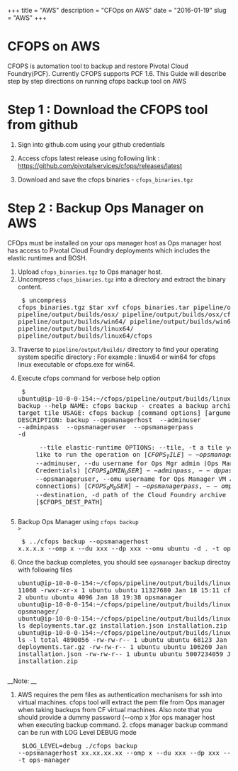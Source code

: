 +++
title = "AWS"
description = "CFOps on AWS"
date = "2016-01-19"
slug = "AWS"
+++

# CFOPS on AWS
CFOPS is automation tool to backup and restore Pivotal Cloud Foundry(PCF). Currently CFOPS supports PCF 1.6.
This Guide will describe step by step directions on running cfops backup tool on AWS

# Step 1 : Download the CFOPS tool from github

1. Sign into github.com using your github credentials

2. Access cfops latest release using following link : https://github.com/pivotalservices/cfops/releases/latest
3. Download and save the cfops binaries - <code>cfops_binaries.tgz</code>

# Step 2 : Backup Ops Manager on AWS


CFOps must be installed on your ops manager host as Ops manager host has access to Pivotal Cloud Foundry deployments which includes the elastic runtimes and BOSH.

1. Upload <code>cfops_binaries.tgz</code> to Ops manager host.
2. Uncompress <code>cfops_binaries.tgz</code> into a directory and extract the binary content.<pre class='terminal'>
$ uncompress cfops_binaries.tgz
$tar xvf cfops_binaries.tar
pipeline/output/builds/
pipeline/output/builds/osx/
pipeline/output/builds/osx/cfops
pipeline/output/builds/win64/
pipeline/output/builds/win64/cfops.exe
pipeline/output/builds/linux64/
pipeline/output/builds/linux64/cfops
</pre>

3. Traverse to <code>pipeline/output/builds/</code> directory to find your operating system specific directory : For example : linux64 or win64 for cfops linux executable or cfops.exe for win64.
4. Execute cfops command for verbose help option <pre class='terminal'>
    $ ubuntu@ip-10-0-0-154:~/cfops/pipeline/output/builds/linux64$ ./cfops backup --help
NAME:
   cfops backup - creates a backup archive of the target tile
USAGE:
   cfops backup [command options] [arguments...]
DESCRIPTION:
   backup --opsmanagerhost <host> --adminuser <usr> --adminpass <pass> --opsmanageruser <opsuser> --opsmanagerpass <opspass> -d <dir> --tile elastic-runtime
OPTIONS:
   --tile, -t 			a tile you would like to run the operation on [$CFOPS_TILE]
   --opsmanagerhost, --omh 	hostname for Ops Manager [$CFOPS_HOST]
   --adminuser, --du 		username for Ops Mgr admin (Ops Manager WebConsole Credentials) [$CFOPS_ADMIN_USER]
   --adminpass, --dp 		password for Ops Mgr admin (Ops Manager WebConsole Credentials) [$CFOPS_ADMIN_PASS]
   --opsmanageruser, --omu 	username for Ops Manager VM Access (used for ssh connections) [$CFOPS_OM_USER]
   --opsmanagerpass, --omp 	password for Ops Manager VM Access (used for ssh connections) [$CFOPS_OM_PASS]
   --destination, -d 		path of the Cloud Foundry archive [$CFOPS_DEST_PATH]</pre>

5. Backup Ops Manager using <code>cfops backup ></code><pre class='terminal'>
    $ ../cfops backup --opsmanagerhost x.x.x.x --omp x  --du xxx --dp xxx --omu ubuntu -d . -t ops-manager
       </pre>


6. Once the backup completes, you should see <code>opsmanager</code> backup directoy with following files <pre class='terminal'>  ubuntu@ip-10-0-0-154:~/cfops/pipeline/output/builds/linux64$ ls -l
total 11068
-rwxr-xr-x 1 ubuntu ubuntu 11327680 Jan 18 15:11 cfops
drwxrwxr-x 2 ubuntu ubuntu     4096 Jan 18 19:38 opsmanager ubuntu@ip-10-0-0-154:~/cfops/pipeline/output/builds/linux64$ cd opsmanager/
ubuntu@ip-10-0-0-154:~/cfops/pipeline/output/builds/linux64/opsmanager$ ls
deployments.tar.gz  installation.json  installation.zip
ubuntu@ip-10-0-0-154:~/cfops/pipeline/output/builds/linux64/opsmanager$ ls -l
total 4890056
-rw-rw-r-- 1 ubuntu ubuntu      68123 Jan 18 19:38 deployments.tar.gz
-rw-rw-r-- 1 ubuntu ubuntu     106260 Jan 18 19:38 installation.json
-rw-rw-r-- 1 ubuntu ubuntu 5007234059 Jan 18 19:45 installation.zip

__Note: __
1. AWS requires the pem files as authentication mechanisms for ssh into virtual machines. cfops tool will extract the pem file from Ops manager when taking backups from CF virtual machines. Also note that you should provide a dummy password (--omp x )for ops manager host when executing backup command. 2. cfops manager backup command can be run with LOG Level DEBUG mode <pre class='terminal'>
$LOG_LEVEL=debug ./cfops backup --opsmanagerhost xx.xx.xx.xx --omp x  --du xxx --dp xxx --omu ubuntu -d . -t ops-manager
</pre>
